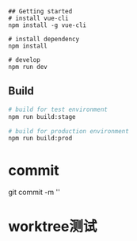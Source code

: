 ```
## Getting started
# install vue-cli
npm install -g vue-cli

# install dependency
npm install

# develop
npm run dev
```

## Build

```bash
# build for test environment
npm run build:stage

# build for production environment
npm run build:prod
```
# commit
git commit -m ''

# worktree测试

